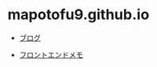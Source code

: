 # mapotofu9.github.io


- [ブログ](https://mapotofu9.github.io/)

- [フロントエンドメモ](./frontend/frontend.md)
